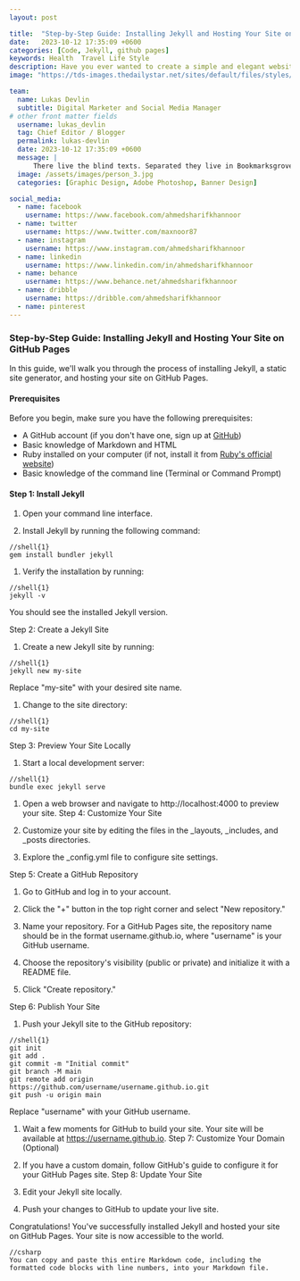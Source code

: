 ```yaml
---
layout: post

title:  "Step-by-Step Guide: Installing Jekyll and Hosting Your Site on GitHub Pages"
date:   2023-10-12 17:35:09 +0600
categories: [Code, Jekyll, github pages]
keywords: Health  Travel Life Style
description: Have you ever wanted to create a simple and elegant website or blog without the complexities of traditional content management systems? Jekyll is the answer
image: "https://tds-images.thedailystar.net/sites/default/files/styles/big_202/public/images/2023/10/10/importance_of_independent_judiciary.jpg"

team:
  name: Lukas Devlin
  subtitle: Digital Marketer and Social Media Manager
# other front matter fields
  username: lukas_devlin
  tag: Chief Editor / Blogger
  permalink: lukas-devlin
  date: 2023-10-12 17:35:09 +0600
  message: |
      There live the blind texts. Separated they live in Bookmarksgrove right at the coast of the Semantics, a large language ocean.
  image: /assets/images/person_3.jpg
  categories: [Graphic Design, Adobe Photoshop, Banner Design]

social_media:
  - name: facebook
    username: https://www.facebook.com/ahmedsharifkhannoor
  - name: twitter
    username: https://www.twitter.com/maxnoor87
  - name: instagram
    username: https://www.instagram.com/ahmedsharifkhannoor
  - name: linkedin
    username: https://www.linkedin.com/in/ahmedsharifkhannoor
  - name: behance
    username: https://www.behance.net/ahmedsharifkhannoor
  - name: dribble
    username: https://dribble.com/ahmedsharifkhannoor
  - name: pinterest
---
```


### Step-by-Step Guide: Installing Jekyll and Hosting Your Site on GitHub Pages

In this guide, we'll walk you through the process of installing Jekyll, a static site generator, and hosting your site on GitHub Pages.

#### Prerequisites

Before you begin, make sure you have the following prerequisites:

- A GitHub account (if you don't have one, sign up at [GitHub](https://github.com/))
- Basic knowledge of Markdown and HTML
- Ruby installed on your computer (if not, install it from [Ruby's official website](https://www.ruby-lang.org/en/documentation/installation/))
- Basic knowledge of the command line (Terminal or Command Prompt)

#### Step 1: Install Jekyll

1. Open your command line interface.

2. Install Jekyll by running the following command:

```
//shell{1}
gem install bundler jekyll
```

1. Verify the installation by running:

```
//shell{1}
jekyll -v
```

You should see the installed Jekyll version.

Step 2: Create a Jekyll Site
1. Create a new Jekyll site by running:

```
//shell{1}
jekyll new my-site
```
Replace "my-site" with your desired site name.

1. Change to the site directory:

```
//shell{1}
cd my-site
```

Step 3: Preview Your Site Locally
1. Start a local development server:

```
//shell{1}
bundle exec jekyll serve
```

1. Open a web browser and navigate to http://localhost:4000 to preview your site.
Step 4: Customize Your Site

2. Customize your site by editing the files in the _layouts, _includes, and _posts directories.

3. Explore the _config.yml file to configure site settings.

Step 5: Create a GitHub Repository

1. Go to GitHub and log in to your account.

2. Click the "+" button in the top right corner and select "New repository."

3. Name your repository. For a GitHub Pages site, the repository name should be in the format username.github.io, where "username" is your GitHub username.

4. Choose the repository's visibility (public or private) and initialize it with a README file.

5. Click "Create repository."

Step 6: Publish Your Site
1. Push your Jekyll site to the GitHub repository:
```
//shell{1}
git init
git add .
git commit -m "Initial commit"
git branch -M main
git remote add origin https://github.com/username/username.github.io.git
git push -u origin main
```

Replace "username" with your GitHub username.

1. Wait a few moments for GitHub to build your site. Your site will be available at https://username.github.io.
Step 7: Customize Your Domain (Optional)
1. If you have a custom domain, follow GitHub's guide to configure it for your GitHub Pages site.
Step 8: Update Your Site
1. Edit your Jekyll site locally.

2. Push your changes to GitHub to update your live site.

Congratulations! You've successfully installed Jekyll and hosted your site on GitHub Pages. Your site is now accessible to the world.

```
//csharp
You can copy and paste this entire Markdown code, including the formatted code blocks with line numbers, into your Markdown file.
```